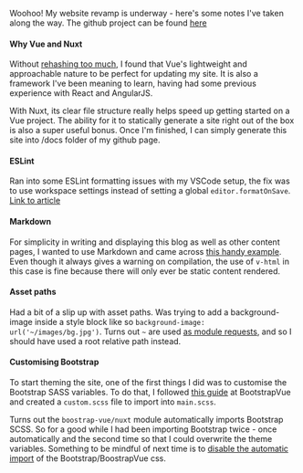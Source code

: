 Woohoo! My website revamp is underway - here's some notes I've taken along the way. The github project can be found [here](https://github.com/kyymichelle/kyymichelle.github.io)

#### Why Vue and Nuxt
Without [rehashing too much](https://vuejs.org/v2/guide/index.html), I found that Vue's lightweight and approachable nature to be perfect for updating my site. It is also a framework I've been meaning to learn, having had some previous experience with React and AngularJS. 

With Nuxt, its clear file structure really helps speed up getting started on a Vue project. The ability for it to statically generate a site right out of the box is also a super useful bonus. Once I'm finished, I can simply generate this site into /docs folder of my github page.

#### ESLint
Ran into some ESLint formatting issues with my VSCode setup, the fix was to use workspace settings instead of setting a global `editor.formatOnSave`. [Link to article](https://medium.com/@gogl.alex/how-to-properly-set-up-eslint-with-prettier-for-vue-or-nuxt-in-vscode-e42532099a9c)

#### Markdown
For simplicity in writing and displaying this blog as well as other content pages, I wanted to use Markdown and came across [this handy example](https://github.com/davidroyer/nuxt-markdown-example). Even though it always gives a warning on compilation, the use of `v-html` in this case is fine because there will only ever be static content rendered.

#### Asset paths
Had a bit of a slip up with asset paths. Was trying to add a background-image inside a style block like so `background-image: url('~/images/bg.jpg')`. Turns out `~` are used [as module requests](https://vuejs-templates.github.io/webpack/static.html), and so I should have used a root relative path instead.

#### Customising Bootstrap
To start theming the site, one of the first things I did was to customise the Bootstrap SASS variables. To do that, I followed [this guide](https://bootstrap-vue.js.org/docs/reference/theming/) at BootstrapVue and created a `custom.scss` file to import into `main.scss`.

Turns out the `boostrap-vue/nuxt` module automatically imports Bootstrap SCSS. So for a good while I had been importing Bootstrap twice - once automatically and the second time so that I could overwrite the theme variables. Something to be mindful of next time is to [disable the automatic import](https://bootstrap-vue.js.org/docs/#nuxtjs-module) of the Bootstrap/BoostrapVue css.

